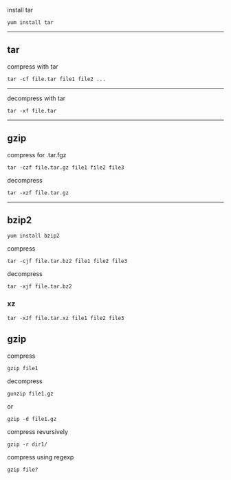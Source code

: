 install tar

```
yum install tar
```

---

## tar

compress with tar

```
tar -cf file.tar file1 file2 ...
```

---

decompress with tar

```
tar -xf file.tar
```

---

## gzip

compress for .tar.fgz

```
tar -czf file.tar.gz file1 file2 file3
```

decompress

```
tar -xzf file.tar.gz
```

---

## bzip2

```
yum install bzip2
```

compress

```
tar -cjf file.tar.bz2 file1 file2 file3
```

decompress

```
tar -xjf file.tar.bz2
```

### xz

```
tar -xJf file.tar.xz file1 file2 file3
```


## gzip

compress

```
gzip file1
```

decompress

```
gunzip file1.gz
```

or

```
gzip -d file1.gz
```

compress revursively

```
gzip -r dir1/
```

compress using regexp

```
gzip file?
```
